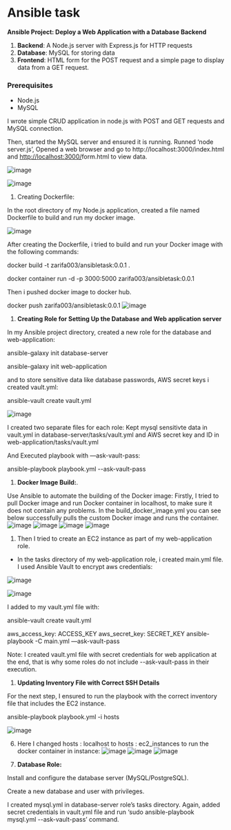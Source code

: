 # Ansible task

**Ansible Project: Deploy a Web Application with a Database Backend**

1. **Backend**: A Node.js server with Express.js for HTTP requests
2. **Database**: MySQL for storing data
3. **Frontend**: HTML form for the POST request and a simple page to display data from a GET request.

### **Prerequisites**

- Node.js
- MySQL

I wrote simple CRUD application in node.js with POST and GET requests and MySQL connection.

Then, started the MySQL server and ensured it is running. Runned ‘node server.js’, Opened a web browser and go to http://localhost:3000/index.html and [http://localhost:3000/](http://localhost:3000/index.html)form.html to view data.

![image](https://github.com/Zarifa003/AnsibleTask/assets/94198223/025e0956-44f6-423f-9df3-0a30eca224cf)

![image](https://github.com/Zarifa003/AnsibleTask/assets/94198223/1720592b-b432-4347-b355-e64da5dd243f)


1. Creating Dockerfile:

In the root directory of my Node.js application, created a file named Dockerfile to build and run my docker image.

![image](https://github.com/Zarifa003/AnsibleTask/assets/94198223/c02df058-e94a-49e6-98b3-1bf817fbd1dd)


After creating the Dockerfile, i tried to build and run your Docker image with the following commands:

docker build -t zarifa003/ansibletask:0.0.1 .

docker container run -d -p 3000:5000 zarifa003/ansibletask:0.0.1

Then i pushed docker image to docker hub.

docker push zarifa003/ansibletask:0.0.1
![image](https://github.com/Zarifa003/AnsibleTask/assets/94198223/b5f27522-96dc-47f3-ab29-87a66db632d1)


1. **Creating Role for Setting Up the Database and Web application server**

In my Ansible project directory, created a new role for the database and web-application:

ansible-galaxy init database-server

ansible-galaxy init web-application

and to store sensitive data like database passwords, AWS secret keys i created vault.yml:

ansible-vault create vault.yml

![image](https://github.com/Zarifa003/AnsibleTask/assets/94198223/ba4fe190-d798-4195-93cb-895d9a2c2aae)

 I created two separate files for each role: 
 Kept mysql sensitivte data in vault.yml in database-server/tasks/vault.yml
 and AWS secret key and ID in web-application/tasks/vault.yml

And Executed playbook with —ask-vault-pass:

ansible-playbook playbook.yml --ask-vault-pass

1. **Docker Image Build:**.

Use Ansible to automate the building of the Docker image:
Firstly, I tried to pull Docker image and run Docker container in localhost, to make sure it does not contain any problems. In the build_docker_image.yml you can see below successfully pulls the custom Docker image and runs the container. 
![image](https://github.com/Zarifa003/AnsibleTask/assets/94198223/a6e81c91-976d-4f44-a4ac-23e7a252f81f)
![image](https://github.com/Zarifa003/AnsibleTask/assets/94198223/d1163bf8-6f8d-41af-a0b2-4912728e3548)
![image](https://github.com/Zarifa003/AnsibleTask/assets/94198223/dbd93ef3-b891-4984-8594-67bbe1d06e72)
![image](https://github.com/Zarifa003/AnsibleTask/assets/94198223/2679c01f-7897-4d8b-847b-a47c826cfdb9)

1. Then I tried to create an EC2 instance as part of my web-application role. 
- In the tasks directory of my web-application role, i created main.yml file. I used Ansible Vault to encrypt aws credentials:

![image](https://github.com/Zarifa003/AnsibleTask/assets/94198223/5b4a5c8e-f225-45ae-8ec6-9a5f7db3608c)

![image](https://github.com/Zarifa003/AnsibleTask/assets/94198223/dc93e779-5442-4b4e-a3d7-ade5cb023dd4)

I added to my vault.yml file with:

ansible-vault create vault.yml

aws_access_key: ACCESS_KEY
aws_secret_key: SECRET_KEY
ansible-playbook -C main.yml —ask-vault-pass

Note: I created vault.yml file with secret credentials for web application at the end, that is why some roles do not include --ask-vault-pass in their execution.

1. ****Updating Inventory File with Correct SSH Details****

For the next step, I ensured to run the playbook with the correct inventory file that includes the EC2 instance.

ansible-playbook playbook.yml -i hosts

![image](https://github.com/Zarifa003/AnsibleTask/assets/94198223/5267204d-6c10-4b7a-917c-b646deb4d75f)


6. Here I changed hosts : localhost to hosts : ec2_instances to run the docker container in instance:
 ![image](https://github.com/Zarifa003/AnsibleTask/assets/94198223/126a3913-9f74-456d-9a15-1a6efa692450)
![image](https://github.com/Zarifa003/AnsibleTask/assets/94198223/fd9020d9-b7be-4a0a-9aea-2b382c9cd68c)
![image](https://github.com/Zarifa003/AnsibleTask/assets/94198223/baead6d6-895a-4d34-88b6-575c74975369)

1. **Database Role:**

Install and configure the database server (MySQL/PostgreSQL).

Create a new database and user with privileges.

I created mysql.yml in database-server role’s tasks directory. Again, added secret credentials in vault.yml file and run ‘sudo ansible-playbook mysql.yml --ask-vault-pass’ command.
